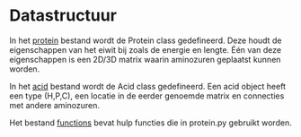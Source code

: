 # Datastructuur

In het [protein](protein.py) bestand wordt de Protein class gedefineerd. Deze houdt de eigenschappen van het eiwit bij zoals de energie en lengte. Één van deze eigenschappen is een 2D/3D matrix waarin aminozuren geplaatst kunnen worden.

In het [acid](acid.py) bestand wordt de Acid class gedefineerd. Een acid object heeft een type (H,P,C), een locatie in de eerder genoemde matrix en connecties met andere aminozuren.

Het bestand [functions](functions.py) bevat hulp functies die in protein.py gebruikt worden.
